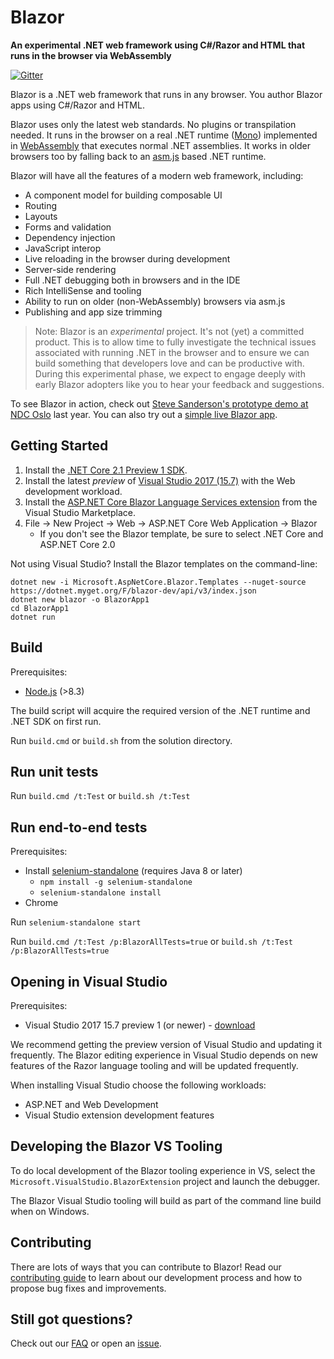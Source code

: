 # Blazor

**An experimental .NET web framework using C#/Razor and HTML that runs in the browser via WebAssembly**

[![Gitter](https://badges.gitter.im/aspnet/Blazor.svg)](https://gitter.im/aspnet/Blazor?utm_source=badge&utm_medium=badge&utm_campaign=pr-badge)

Blazor is a .NET web framework that runs in any browser. You author Blazor apps using C#/Razor and HTML.

Blazor uses only the latest web standards. No plugins or transpilation needed. It runs in the browser on a real .NET runtime ([Mono](http://www.mono-project.com/news/2017/08/09/hello-webassembly/)) implemented in [WebAssembly](http://webassembly.org) that executes normal .NET assemblies. It works in older browsers too by falling back to an [asm.js](http://asmjs.org/) based .NET runtime.

Blazor will have all the features of a modern web framework, including: 
- A component model for building composable UI 
- Routing 
- Layouts 
- Forms and validation 
- Dependency injection 
- JavaScript interop 
- Live reloading in the browser during development 
- Server-side rendering 
- Full .NET debugging both in browsers and in the IDE
- Rich IntelliSense and tooling
- Ability to run on older (non-WebAssembly) browsers via asm.js
- Publishing and app size trimming 

> Note: Blazor is an *experimental* project. It's not (yet) a committed product. This is to allow time to fully investigate the technical issues associated with running .NET in the browser and to ensure we can build something that developers love and can be productive with. During this experimental phase, we expect to engage deeply with early Blazor adopters like you to hear your feedback and suggestions.

To see Blazor in action, check out [Steve Sanderson's prototype demo at NDC Oslo](https://www.youtube.com/watch?v=MiLAE6HMr10&feature=youtu.be&t=31m45s) last year. You can also try out a [simple live Blazor app](https://blazor-demo.github.io/).

## Getting Started

1. Install the [.NET Core 2.1 Preview 1 SDK](https://www.microsoft.com/net/download/dotnet-core/sdk-2.1.300-preview1).
1. Install the latest *preview* of [Visual Studio 2017 (15.7)](https://www.visualstudio.com/vs/preview) with the Web development workload.
1. Install the [ASP.NET Core Blazor Language Services extension](https://go.microsoft.com/fwlink/?linkid=870389) from the Visual Studio Marketplace.
1. File -> New Project -> Web -> ASP.NET Core Web Application -> Blazor
   - If you don't see the Blazor template, be sure to select .NET Core and ASP.NET Core 2.0

Not using Visual Studio? Install the Blazor templates on the command-line:

```
dotnet new -i Microsoft.AspNetCore.Blazor.Templates --nuget-source https://dotnet.myget.org/F/blazor-dev/api/v3/index.json
dotnet new blazor -o BlazorApp1
cd BlazorApp1
dotnet run
```

## Build

Prerequisites:
- [Node.js](https://nodejs.org/) (>8.3)

The build script will acquire the required version of the .NET runtime and .NET SDK on first run.

Run `build.cmd` or `build.sh` from the solution directory.

## Run unit tests

Run `build.cmd /t:Test` or `build.sh /t:Test`

## Run end-to-end tests

Prerequisites:
- Install [selenium-standalone](https://www.npmjs.com/package/selenium-standalone) (requires Java 8 or later)
  - `npm install -g selenium-standalone`
  - `selenium-standalone install`
- Chrome

Run `selenium-standalone start`

Run `build.cmd /t:Test /p:BlazorAllTests=true` or `build.sh /t:Test /p:BlazorAllTests=true`

## Opening in Visual Studio

Prerequisites:
- Visual Studio 2017 15.7 preview 1 (or newer) - [download](https://www.visualstudio.com/thank-you-downloading-visual-studio/?ch=pre&sku=Enterprise&rel=15)

We recommend getting the preview version of Visual Studio and updating it frequently. The Blazor
editing experience in Visual Studio depends on  new features of the Razor language tooling and
will be updated frequently.

When installing Visual Studio choose the following workloads:
- ASP.NET and Web Development
- Visual Studio extension development features

## Developing the Blazor VS Tooling

To do local development of the Blazor tooling experience in VS, select the `Microsoft.VisualStudio.BlazorExtension`
project and launch the debugger.

The Blazor Visual Studio tooling will build as part of the command line build when on Windows.

## Contributing

There are lots of ways that you can contribute to Blazor! Read our [contributing guide](https://github.com/aspnet/Blazor/blob/dev/CONTRIBUTING.md) to learn about our development process and how to propose bug fixes and improvements.

## Still got questions?

Check out our [FAQ](https://github.com/aspnet/Blazor/wiki/FAQ) or open an [issue](https://github.com/aspnet/Blazor/issues).
